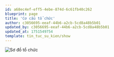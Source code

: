 ```yaml
---
id: a68ec4ef-eff5-4ebe-874d-6c61fb40c262
blueprint: page
title: 'Cơ cấu tổ chức'
author: c3056695-eeaf-44b6-a2cb-5cd8a48b5b01
updated_by: c3056695-eeaf-44b6-a2cb-5cd8a48b5b01
updated_at: 1751549754
template: tin_tuc_su_kien/show
---
```

![Sơ đồ tổ chức](/assets/image/sodotochuc.jpg)